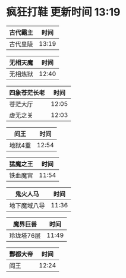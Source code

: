 # 疯狂打鞋 更新时间 13:19

| 古代霸主   | 时间    |
|--------|-------|
| 古代皇陵 | 13:19 |

| 无相天魔   | 时间    |
|--------|-------|
| 无相炼狱 | 12:40 |

| 四象苍茫长老   | 时间    |
|--------|-------|
| 苍茫大厅 | 12:05 |
| 虚无之关 | 12:03 |

| 间王   | 时间    |
|--------|-------|
| 地狱4重 | 12:54 |

| 猛魔之王   | 时间    |
|--------|-------|
| 铁血魔宫 | 11:54 |

| 鬼火人马   | 时间    |
|--------|-------|
| 地下魔域八导 | 11:36 |

| 魔界巨兽   | 时间    |
|--------|-------|
| 玲珑塔76层 | 11:49 |

| 酆都大帝   | 时间    |
|--------|-------|
| 阎王 | 12:24 |